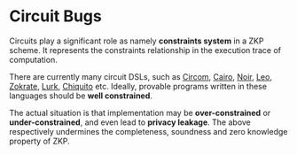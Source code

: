 # Circuit Bugs

Circuits play a significant role as namely **constraints system** in a ZKP scheme. It represents the constraints relationship in the execution trace of computation.

There are currently many circuit DSLs, such as [Circom](https://github.com/iden3/circom), [Cairo](https://github.com/starkware-libs/cairo), [Noir](https://github.com/noir-lang/noir), [Leo](https://github.com/AleoHQ/leo), [Zokrate](https://github.com/Zokrates/ZoKrates), [Lurk](https://github.com/lurk-lab/lurk-rs), [Chiquito](https://github.com/privacy-scaling-explorations/chiquito/) etc. Ideally, provable programs written in these languages should be **well constrained**. 

The actual situation is that implementation may be **over-constrained** or **under-constrained**, and even lead to **privacy leakage**. The above respectively undermines the completeness, soundness and zero knowledge property of ZKP. 

